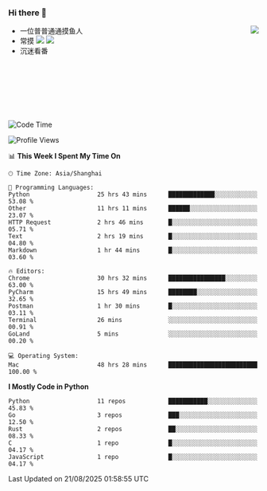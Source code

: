 ### Hi there 👋


<a href="https://github.com/yanlc39">
  <img align="right" src="https://github-readme-stats.vercel.app/api?username=yanlc39&show_icons=true&hide_border=true&icon_color=586069&title_color=a0a9af">
</a>

- 一位普普通通摸鱼人
- 常摸 ![](https://img.shields.io/badge/-Python-3e74a2?style=flat-square&logo=Python&logoColor=fff) ![](https://img.shields.io/badge/-C%2B%2B-brightgreen?style=flat-square)
- 沉迷看番



<br><br><br><br><br><br>


<!--START_SECTION:waka-->
![Code Time](http://img.shields.io/badge/Code%20Time-1%2C610%20hrs%2019%20mins-blue)

![Profile Views](http://img.shields.io/badge/Profile%20Views-0-blue)

📊 **This Week I Spent My Time On** 

```text
🕑︎ Time Zone: Asia/Shanghai

💬 Programming Languages: 
Python                   25 hrs 43 mins      █████████████░░░░░░░░░░░░   53.08 % 
Other                    11 hrs 11 mins      ██████░░░░░░░░░░░░░░░░░░░   23.07 % 
HTTP Request             2 hrs 46 mins       █░░░░░░░░░░░░░░░░░░░░░░░░   05.71 % 
Text                     2 hrs 19 mins       █░░░░░░░░░░░░░░░░░░░░░░░░   04.80 % 
Markdown                 1 hr 44 mins        █░░░░░░░░░░░░░░░░░░░░░░░░   03.60 % 

🔥 Editors: 
Chrome                   30 hrs 32 mins      ████████████████░░░░░░░░░   63.00 % 
PyCharm                  15 hrs 49 mins      ████████░░░░░░░░░░░░░░░░░   32.65 % 
Postman                  1 hr 30 mins        █░░░░░░░░░░░░░░░░░░░░░░░░   03.11 % 
Terminal                 26 mins             ░░░░░░░░░░░░░░░░░░░░░░░░░   00.91 % 
GoLand                   5 mins              ░░░░░░░░░░░░░░░░░░░░░░░░░   00.20 % 

💻 Operating System: 
Mac                      48 hrs 28 mins      █████████████████████████   100.00 % 
```

**I Mostly Code in Python** 

```text
Python                   11 repos            ███████████░░░░░░░░░░░░░░   45.83 % 
Go                       3 repos             ███░░░░░░░░░░░░░░░░░░░░░░   12.50 % 
Rust                     2 repos             ██░░░░░░░░░░░░░░░░░░░░░░░   08.33 % 
C                        1 repo              █░░░░░░░░░░░░░░░░░░░░░░░░   04.17 % 
JavaScript               1 repo              █░░░░░░░░░░░░░░░░░░░░░░░░   04.17 % 
```




 Last Updated on 21/08/2025 01:58:55 UTC
<!--END_SECTION:waka-->
